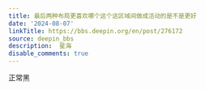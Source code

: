 ```yaml
---
title: 最后两种布局更喜欢哪个这个这区域间做成活动的是不是更好
date: '2024-08-07'
linkTitle: https://bbs.deepin.org/en/post/276172
source: deepin_bbs
description:  星海 
disable_comments: true
---
```

正常黑
